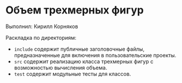 # Объем трехмерных фигур

Выполнил: Кирилл Корняков

Раскладка по директориям:

  - `include` содержит публичные заголовочные файлы, предназначенные для
    включения в пользовательские проекты.
  - `src` содержит реализацию класса трехмерных фигур с возможностью вычисления объема.
  - `test` содержит модульные тесты для классов.

